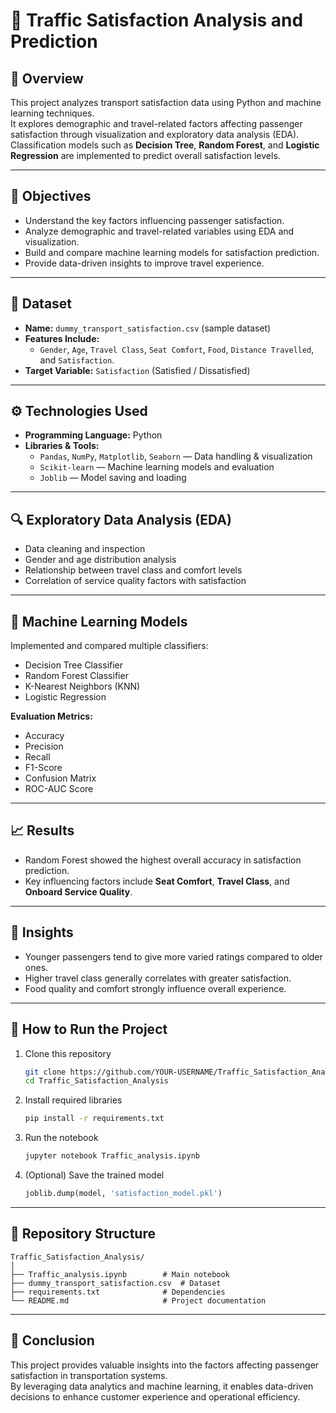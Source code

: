 # 🚗 Traffic Satisfaction Analysis and Prediction

## 📘 Overview
This project analyzes transport satisfaction data using Python and machine learning techniques.  
It explores demographic and travel-related factors affecting passenger satisfaction through visualization and exploratory data analysis (EDA).  
Classification models such as **Decision Tree**, **Random Forest**, and **Logistic Regression** are implemented to predict overall satisfaction levels.

---

## 🎯 Objectives
- Understand the key factors influencing passenger satisfaction.  
- Analyze demographic and travel-related variables using EDA and visualization.  
- Build and compare machine learning models for satisfaction prediction.  
- Provide data-driven insights to improve travel experience.

---

## 🧩 Dataset
- **Name:** `dummy_transport_satisfaction.csv` (sample dataset)  
- **Features Include:**  
  - `Gender`, `Age`, `Travel Class`, `Seat Comfort`, `Food`, `Distance Travelled`, and `Satisfaction`.  
- **Target Variable:** `Satisfaction` (Satisfied / Dissatisfied)

---

## ⚙️ Technologies Used
- **Programming Language:** Python  
- **Libraries & Tools:**  
  - `Pandas`, `NumPy`, `Matplotlib`, `Seaborn` — Data handling & visualization  
  - `Scikit-learn` — Machine learning models and evaluation  
  - `Joblib` — Model saving and loading  

---

## 🔍 Exploratory Data Analysis (EDA)
- Data cleaning and inspection  
- Gender and age distribution analysis  
- Relationship between travel class and comfort levels  
- Correlation of service quality factors with satisfaction  

---

## 🤖 Machine Learning Models
Implemented and compared multiple classifiers:  
- Decision Tree Classifier  
- Random Forest Classifier  
- K-Nearest Neighbors (KNN)  
- Logistic Regression  

**Evaluation Metrics:**  
- Accuracy  
- Precision  
- Recall  
- F1-Score  
- Confusion Matrix  
- ROC-AUC Score  

---

## 📈 Results
- Random Forest showed the highest overall accuracy in satisfaction prediction.  
- Key influencing factors include **Seat Comfort**, **Travel Class**, and **Onboard Service Quality**.  

---

## 🧠 Insights
- Younger passengers tend to give more varied ratings compared to older ones.  
- Higher travel class generally correlates with greater satisfaction.  
- Food quality and comfort strongly influence overall experience.  

---

## 🚀 How to Run the Project
1. Clone this repository  
   ```bash
   git clone https://github.com/YOUR-USERNAME/Traffic_Satisfaction_Analysis.git
   cd Traffic_Satisfaction_Analysis
   ```
2. Install required libraries  
   ```bash
   pip install -r requirements.txt
   ```
3. Run the notebook  
   ```bash
   jupyter notebook Traffic_analysis.ipynb
   ```
4. (Optional) Save the trained model  
   ```python
   joblib.dump(model, 'satisfaction_model.pkl')
   ```

---

## 📂 Repository Structure
```
Traffic_Satisfaction_Analysis/
│
├── Traffic_analysis.ipynb        # Main notebook
├── dummy_transport_satisfaction.csv  # Dataset
├── requirements.txt              # Dependencies
└── README.md                     # Project documentation
```

---

## 🏁 Conclusion
This project provides valuable insights into the factors affecting passenger satisfaction in transportation systems.  
By leveraging data analytics and machine learning, it enables data-driven decisions to enhance customer experience and operational efficiency.
